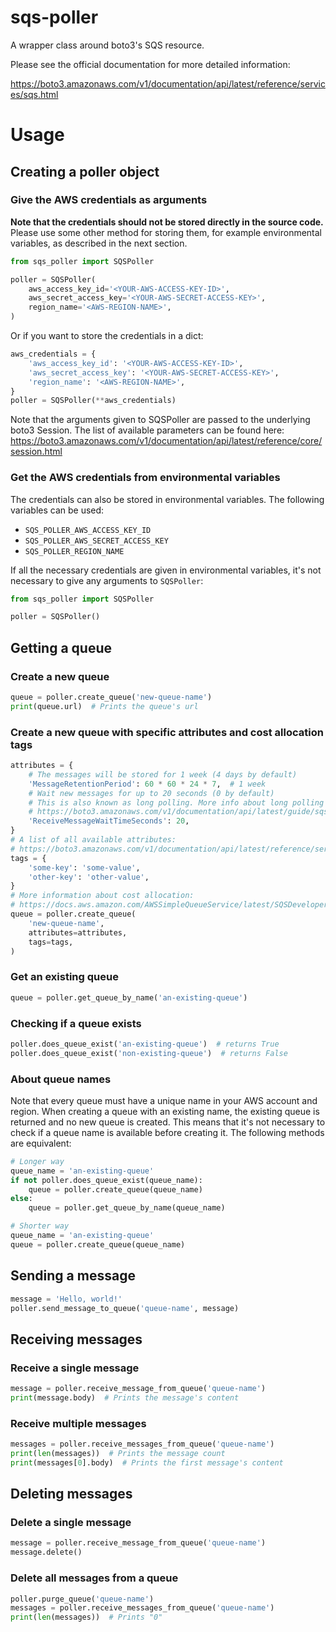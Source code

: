 # sqs-poller
A wrapper class around boto3's SQS resource.

Please see the official documentation for more detailed information:

https://boto3.amazonaws.com/v1/documentation/api/latest/reference/services/sqs.html

# Usage
## Creating a poller object
### Give the AWS credentials as arguments
**Note that the credentials should not be stored directly in the source code.**
Please use some other method for storing them, for example environmental
variables, as described in the next section.
```python
from sqs_poller import SQSPoller

poller = SQSPoller(
    aws_access_key_id='<YOUR-AWS-ACCESS-KEY-ID>',
    aws_secret_access_key='<YOUR-AWS-SECRET-ACCESS-KEY>',
    region_name='<AWS-REGION-NAME>',
)
```

Or if you want to store the credentials in a dict:
```python
aws_credentials = {
    'aws_access_key_id': '<YOUR-AWS-ACCESS-KEY-ID>',
    'aws_secret_access_key': '<YOUR-AWS-SECRET-ACCESS-KEY>',
    'region_name': '<AWS-REGION-NAME>',
}
poller = SQSPoller(**aws_credentials)
```
Note that the arguments given to SQSPoller are passed to the underlying boto3
Session. The list of available parameters can be found here:
https://boto3.amazonaws.com/v1/documentation/api/latest/reference/core/session.html

### Get the AWS credentials from environmental variables
The credentials can also be stored in environmental variables. The following
variables can be used:
- `SQS_POLLER_AWS_ACCESS_KEY_ID`
- `SQS_POLLER_AWS_SECRET_ACCESS_KEY`
- `SQS_POLLER_REGION_NAME`

If all the necessary credentials are given in environmental variables, it's not
necessary to give any arguments to `SQSPoller`:
```python
from sqs_poller import SQSPoller

poller = SQSPoller()
```

## Getting a queue
### Create a new queue
```python
queue = poller.create_queue('new-queue-name')
print(queue.url)  # Prints the queue's url
```

### Create a new queue with specific attributes and cost allocation tags
```python
attributes = {
    # The messages will be stored for 1 week (4 days by default)
    'MessageRetentionPeriod': 60 * 60 * 24 * 7,  # 1 week
    # Wait new messages for up to 20 seconds (0 by default)
    # This is also known as long polling. More info about long polling can be found here:
    # https://boto3.amazonaws.com/v1/documentation/api/latest/guide/sqs-example-long-polling.html
    'ReceiveMessageWaitTimeSeconds': 20,
}
# A list of all available attributes:
# https://boto3.amazonaws.com/v1/documentation/api/latest/reference/services/sqs.html#SQS.ServiceResource.create_queue
tags = {
    'some-key': 'some-value',
    'other-key': 'other-value',
}
# More information about cost allocation:
# https://docs.aws.amazon.com/AWSSimpleQueueService/latest/SQSDeveloperGuide/sqs-queue-tags.html
queue = poller.create_queue(
    'new-queue-name',
    attributes=attributes,
    tags=tags,
)
```

### Get an existing queue
```python
queue = poller.get_queue_by_name('an-existing-queue')
```

### Checking if a queue exists
```python
poller.does_queue_exist('an-existing-queue')  # returns True
poller.does_queue_exist('non-existing-queue')  # returns False
```

### About queue names
Note that every queue must have a unique name in your AWS account and region.
When creating a queue with an existing name, the existing queue is returned and
no new queue is created. This means that it's not necessary to check if a queue
name is available before creating it. The following methods are equivalent:
```python
# Longer way
queue_name = 'an-existing-queue'
if not poller.does_queue_exist(queue_name):
    queue = poller.create_queue(queue_name)
else:
    queue = poller.get_queue_by_name(queue_name)
```
```python
# Shorter way
queue_name = 'an-existing-queue'
queue = poller.create_queue(queue_name)
```

## Sending a message
```python
message = 'Hello, world!'
poller.send_message_to_queue('queue-name', message)
```

## Receiving messages
### Receive a single message
```python
message = poller.receive_message_from_queue('queue-name')
print(message.body)  # Prints the message's content
```

### Receive multiple messages
```python
messages = poller.receive_messages_from_queue('queue-name')
print(len(messages))  # Prints the message count
print(messages[0].body)  # Prints the first message's content
```

## Deleting messages
### Delete a single message
```python
message = poller.receive_message_from_queue('queue-name')
message.delete()
```

### Delete all messages from a queue
```python
poller.purge_queue('queue-name')
messages = poller.receive_messages_from_queue('queue-name')
print(len(messages))  # Prints "0"
```
